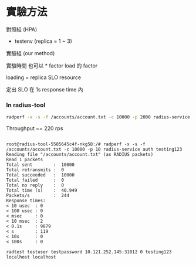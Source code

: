 # 實驗方法

對照組 (HPA)
- testenv (replica = 1 ~ 3)

實驗組 (our method)


實驗時間 也可以 * factor 
load 的 factor 


loading = replica
SLO resource 

定出 SLO 在 1s response time 內


### In radius-tool
```bash
radperf -x -s -f /accounts/account.txt -c 10000 -p 2000 radius-service auth testing123
```

Throughput ~= 220 rps



```shell

root@radius-tool-5585645c4f-nkg58:/# radperf -x -s -f /accounts/account.txt -c 10000 -p 10 radius-service auth testing123
Reading file "/accounts/account.txt" (as RADIUS packets)
Read 1 packets
Total sent        :  10000
Total retransmits :  0
Total succeeded   :  10000
Total failed      :  0
Total no reply    :  0
Total time (s)    :  40.949
Packets/s         :  244
Response times:
< 10 usec  : 0
< 100 usec : 0
< msec     : 0
< 10 msec  : 2
< 0.1s     : 9879
< s        : 119
< 10s      : 0
< 100s     : 0

```


```shell
radtest testuser testpassword 10.121.252.145:31812 0 testing123 localhost localhost
```
